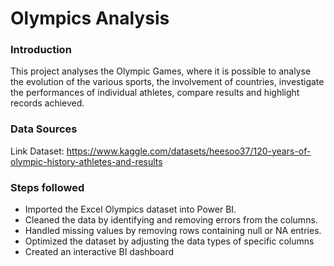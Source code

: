 # Olympics Analysis


### Introduction
This project analyses the Olympic Games, where it is possible to analyse the evolution of the various sports, the involvement of countries, investigate the performances of individual athletes, compare results and highlight records achieved.

### Data Sources

Link Dataset: https://www.kaggle.com/datasets/heesoo37/120-years-of-olympic-history-athletes-and-results 


### Steps followed

- Imported the Excel Olympics dataset into Power BI.
- Cleaned the data by identifying and removing errors from the columns.
- Handled missing values by removing rows containing null or NA entries.
- Optimized the dataset by adjusting the data types of specific columns 
- Created an interactive BI dashboard


  
   
